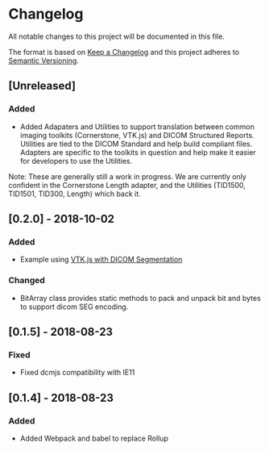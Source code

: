 # Changelog
All notable changes to this project will be documented in this file.

The format is based on [Keep a Changelog](http://keepachangelog.com/en/1.0.0/)
and this project adheres to [Semantic Versioning](http://semver.org/spec/v2.0.0.html).

## [Unreleased]
### Added
- Added Adapaters and Utilities to support translation between common imaging toolkits (Cornerstone, VTK.js) and DICOM Structured Reports. Utilities are tied to the DICOM Standard and help build compliant files. Adapters are specific to the toolkits in question and help make it easier for developers to use the Utilities.

Note: These are generally still a work in progress. We are currently only confident in the Cornerstone Length adapter, and the Utilities (TID1500, TID1501, TID300, Length) which back it.

## [0.2.0] - 2018-10-02
### Added
- Example using [VTK.js with DICOM Segmentation](https://dcmjs-org.github.io/dcmjs/examples/vtkDisplay/index.html)

### Changed
- BitArray class provides static methods
to pack and unpack bit and bytes to support
dicom SEG encoding. 

## [0.1.5] - 2018-08-23
### Fixed
- Fixed dcmjs compatibility with IE11

## [0.1.4] - 2018-08-23
### Added
- Added Webpack and babel to replace Rollup
